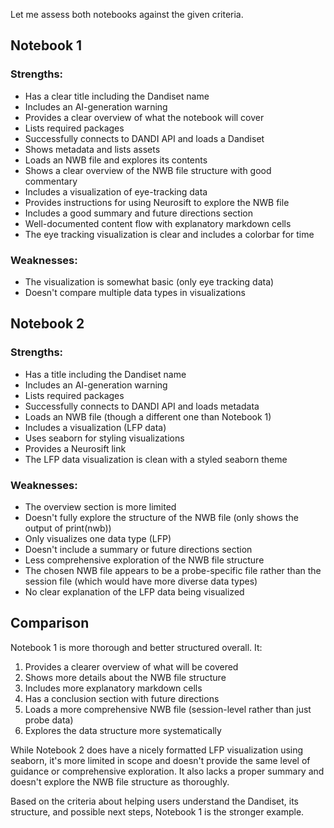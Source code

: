 Let me assess both notebooks against the given criteria.

## Notebook 1

### Strengths:
- Has a clear title including the Dandiset name
- Includes an AI-generation warning
- Provides a clear overview of what the notebook will cover
- Lists required packages
- Successfully connects to DANDI API and loads a Dandiset
- Shows metadata and lists assets
- Loads an NWB file and explores its contents
- Shows a clear overview of the NWB file structure with good commentary
- Includes a visualization of eye-tracking data
- Provides instructions for using Neurosift to explore the NWB file
- Includes a good summary and future directions section
- Well-documented content flow with explanatory markdown cells
- The eye tracking visualization is clear and includes a colorbar for time

### Weaknesses:
- The visualization is somewhat basic (only eye tracking data)
- Doesn't compare multiple data types in visualizations

## Notebook 2

### Strengths:
- Has a title including the Dandiset name
- Includes an AI-generation warning
- Lists required packages
- Successfully connects to DANDI API and loads metadata
- Loads an NWB file (though a different one than Notebook 1)
- Includes a visualization (LFP data)
- Uses seaborn for styling visualizations
- Provides a Neurosift link
- The LFP data visualization is clean with a styled seaborn theme

### Weaknesses:
- The overview section is more limited
- Doesn't fully explore the structure of the NWB file (only shows the output of print(nwb))
- Only visualizes one data type (LFP)
- Doesn't include a summary or future directions section
- Less comprehensive exploration of the NWB file structure
- The chosen NWB file appears to be a probe-specific file rather than the session file (which would have more diverse data types)
- No clear explanation of the LFP data being visualized

## Comparison

Notebook 1 is more thorough and better structured overall. It:
1. Provides a clearer overview of what will be covered
2. Shows more details about the NWB file structure 
3. Includes more explanatory markdown cells
4. Has a conclusion section with future directions
5. Loads a more comprehensive NWB file (session-level rather than just probe data)
6. Explores the data structure more systematically

While Notebook 2 does have a nicely formatted LFP visualization using seaborn, it's more limited in scope and doesn't provide the same level of guidance or comprehensive exploration. It also lacks a proper summary and doesn't explore the NWB file structure as thoroughly.

Based on the criteria about helping users understand the Dandiset, its structure, and possible next steps, Notebook 1 is the stronger example.